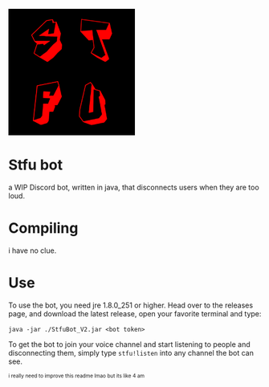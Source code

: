 <p style="align-items: center">
    <img src="./art/icon.png" width="50%">
</p>

# Stfu bot

a WIP Discord bot, written in java, that disconnects users when they are too loud.

# Compiling

i have no clue.

# Use

To use the bot, you need jre 1.8.0_251 or higher. Head over to the releases page, and download the latest release, open your favorite terminal and type:

```shell
java -jar ./StfuBot_V2.jar <bot token>
```

To get the bot to join your voice channel and start listening to people and disconnecting them, simply type `stfu!listen` into any channel the bot can see.

<p style="font-size: 10px">i really need to improve this readme lmao but its like 4 am</p>